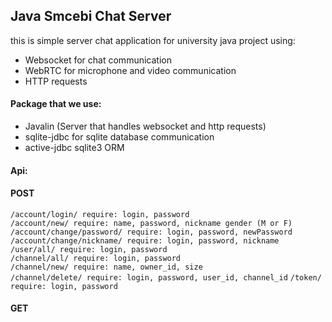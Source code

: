 ## Java Smcebi Chat Server

this is simple server chat application for university java project using:
* Websocket for chat communication
* WebRTC for microphone and video communication
* HTTP requests

#### Package that we use:

* Javalin (Server that handles websocket and http requests)
* sqlite-jdbc for sqlite database communication
* active-jdbc sqlite3 ORM

#### Api: 

#### POST <br>
`/account/login/ require: login, password` <br>
`/account/new/ require: name, password, nickname gender (M or F)` <br>
`/account/change/password/ require: login, password, newPassword` <br>
`/account/change/nickname/ require: login, password, nickname` <br>
`/user/all/ require: login, password` <br>
`/channel/all/ require: login, password` <br>
`/channel/new/ require: name, owner_id, size` <br>
`/channel/delete/ require: login, password, user_id, channel_id`
`/token/ require: login, password ` <br>

#### GET <br>
